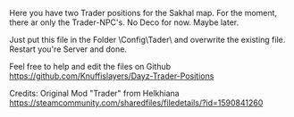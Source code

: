 Here you have two Trader positions for the Sakhal map. 
For the moment, there ar only the Trader-NPC's. No Deco for now. Maybe later.

Just put this file in the Folder \Config\Tader\ and overwrite the existing file.
Restart you're Server and done.

Feel free to help and edit the files on Github
https://github.com/Knuffislayers/Dayz-Trader-Positions

Credits:
Original Mod "Trader" from Helkhiana
https://steamcommunity.com/sharedfiles/filedetails/?id=1590841260
